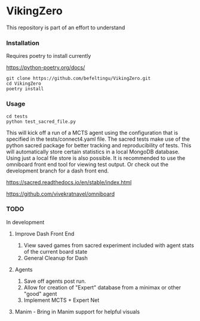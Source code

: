 # VikingZero

This repository is part of an effort to understand 
 

### Installation
Requires poetry to install currently

https://python-poetry.org/docs/

```
git clone https://github.com/befeltingu/VikingZero.git
cd VikingZero
poetry install
```

### Usage

```
cd tests
python test_sacred_file.py
```

This will kick off a run of a MCTS agent using the configuration that is specified in the 
tests/connect4.yaml file. The sacred tests make use of the python sacred package for better 
tracking and reproducibility of tests. This will automatically store certain statistics in a 
local MongoDB database. Using just a local file store is also possible. It is recommended to 
use the omniboard front end tool for viewing test output. Or check out the development branch
for a dash front end. 

https://sacred.readthedocs.io/en/stable/index.html

https://github.com/vivekratnavel/omniboard


### TODO 
In development
1. Improve Dash Front End
    1. View saved games from sacred experiment included with agent stats of the current board state
    2. General Cleanup for Dash

2. Agents
    1. Save off agents post run. 
    2. Allow for creation of "Expert" database from a minimax or other "good" agent
    3. Implement MCTS + Expert Net
    
3.  Manim - Bring in Manim support for helpful visuals 





